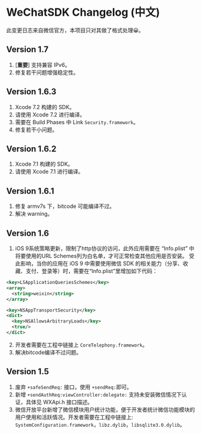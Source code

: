 # WeChatSDK Changelog (中文)

此变更日志来自微信官方，本项目只对其做了格式处理😀。


## Version 1.7

1. [**重要**] 支持兼容 IPv6。
2. 修复若干问题增强稳定性。


## Version 1.6.3

1. Xcode 7.2 构建的 SDK。
2. 请使用 Xcode 7.2 进行编译。
3. 需要在 Build Phases 中 Link `Security.framework`。
4. 修复若干小问题。


## Version 1.6.2

1. Xcode 7.1 构建的 SDK。
2. 请使用 Xcode 7.1 进行编译。


## Version 1.6.1

1. 修复 armv7s 下，bitcode 可能编译不过。
2. 解决 warning。


## Version 1.6

1. iOS 9系统策略更新，限制了http协议的访问，此外应用需要在 “Info.plist” 中将要使用的URL Schemes列为白名单，才可正常检查其他应用是否安装。
受此影响，当你的应用在 iOS 9 中需要使用微信 SDK 的相关能力（分享、收藏、支付、登录等）时，需要在“Info.plist”里增加如下代码：
``` xml
<key>LSApplicationQueriesSchemes</key>
<array>
  <string>weixin</string>
</array>

<key>NSAppTransportSecurity</key>
<dict>
  <key>NSAllowsArbitraryLoads</key>
  <true/>
</dict>
```
2. 开发者需要在工程中链接上 `CoreTelephony.framework`。
3. 解决bitcode编译不过问题。

## Version 1.5

1. 废弃 `+safeSendReq:` 接口，使用 `+sendReq:`即可。
2. 新增 `+sendAuthReq:viewController:delegate:` 支持未安装微信情况下认证，具体见 WXApi.h 接口描述。
3. 微信开放平台新增了微信模块用户统计功能，便于开发者统计微信功能模块的用户使用和活跃情况。开发者需要在工程中链接上: `SystemConfiguration.framework`，`libz.dylib`，`libsqlite3.0.dylib`。
